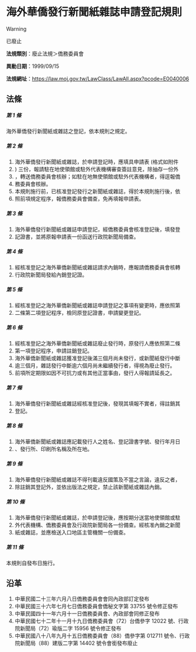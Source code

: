 # 海外華僑發行新聞紙雜誌申請登記規則
> [!WARNING]
> 已廢止

**法規類別**：廢止法規＞僑務委員會

**異動日期**：1999/09/15  

**法規網址**：https://law.moj.gov.tw/LawClass/LawAll.aspx?pcode=E0040006



## 法條
##### 第 1 條
海外華僑發行新聞紙或雜誌之登記，依本規則之規定。

##### 第 2 條
1. 海外華僑發行新聞紙或雜誌，於申請登記時，應填具申請表 (格式如附件
1. ) 三份，報請駐在地使領館或駐外代表機構審查簽註意見，除抽存一份外
1. ，轉送僑務委員會核辦；如駐在地無使領館或駐外代表機構者，得逕報僑
1. 務委員會核辦。
1. 本規則施行前，已核准登記發行之新聞紙或雜誌，得於本規則施行後，依
1. 照前項規定程序，報僑務委員會備查，免再填報申請表。

##### 第 3 條
1. 海外華僑發行新聞紙或雜誌申請登記，經僑務委員會核准登記後，填發登
1. 記證書，並將原報申請表一份函送行政院新聞局備查。

##### 第 4 條
1. 經核准登記之海外華僑新聞紙或雜誌請求內銷時，應報請僑務委員會核轉
1. 行政院新聞局發給內銷登記證。

##### 第 5 條
1. 經核准登記之海外華僑新聞紙或雜誌申請登記之事項有變更時，應依照第
1. 二條第二項登記程序，檢同原登記證書，申請變更登記。

##### 第 6 條
1. 經核准登記之海外華僑新聞紙或雜誌廢止發行時，原發行人應依照第二條
1. 第一項登記程序，申請註銷登記。
1. 海外華僑新聞紙或雜誌獲准登記後滿三個月尚未發行，或新聞紙發行中斷
1. 逾三個月，雜誌發行中斷逾六個月尚未繼續發行者，得視為廢止發行。
1. 前項所定期限如因不可抗力或有其他正當事由，發行人得報請延長之。

##### 第 7 條
1. 海外華僑發行新聞紙或雜誌經核准登記後，發現其填報不實者，得註銷其
1. 登記。

##### 第 8 條
1. 海外華僑新聞紙或雜誌應記載發行人之姓名、登記證書字號、發行年月日
1. 、發行所、印刷所名稱及所在地。

##### 第 9 條
1. 海外華僑發行新聞紙或雜誌不得刊載違反國策及不當之言論，違反之者，
1. 除註銷其登記外，並依出版法之規定，禁止該新聞紙或雜誌內銷。

##### 第 10 條
1. 海外華僑發行新聞紙或雜誌，於申請登記後，應按期分送當地使領館或駐
1. 外代表機構、僑務委員會及行政院新聞局各一份備查。經核准內銷之新聞
1. 紙或雜誌，並應檢送入口地區主管機關一份備查。

##### 第 11 條
本規則自發布日施行。

## 沿革
1. 中華民國二十三年六月八日僑務委員會會同內政部訂定發布
1. 中華民國三十六年七月七日僑務委員會僑秘文字第 33755  號令修正發布
1. 中華民國四十一年六月十一日僑務委員會、內政部會同修正發布
1. 中華民國七十二年十一月十九日僑務委員會（72）台僑參字 12022  號、行政院新聞局（72）瑜版二字 15956  號令修正發布
1. 中華民國八十八年九月十五日僑務委員會（88）僑參字第 012711 號令、行政院新聞局（88）建版二字第 14402  號令會銜發布廢止
